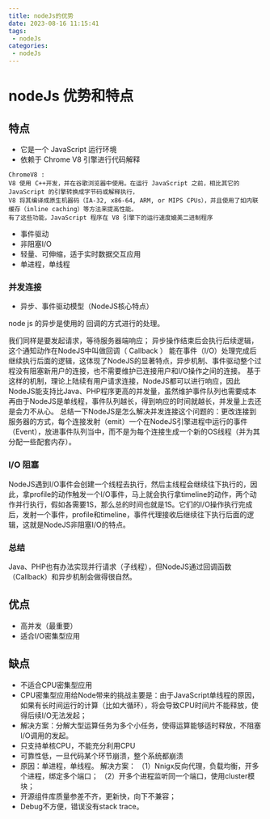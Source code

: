 ```yaml
---
title: nodeJs的优势
date: 2023-08-16 11:15:41
tags:
 - nodeJs
categories:
 - nodeJs
---
```


# nodeJs 优势和特点

## 特点

* 它是一个 JavaScript 运行环境
* 依赖于 Chrome V8 引擎进行代码解释
```
ChromeV8 :
V8 使用 C++开发，并在谷歌浏览器中使用。在运行 JavaScript 之前，相比其它的 JavaScript 的引擎转换成字节码或解释执行，
V8 将其编译成原生机器码（IA-32, x86-64, ARM, or MIPS CPUs），并且使用了如内联缓存（inline caching）等方法来提高性能。
有了这些功能，JavaScript 程序在 V8 引擎下的运行速度媲美二进制程序
```
* 事件驱动
* 非阻塞I/O
* 轻量、可伸缩，适于实时数据交互应用
* 单进程，单线程


### 并发连接

* 异步、事件驱动模型（NodeJS核心特点）

node js 的异步是使用的 回调的方式进行的处理。

我们同样是要发起请求，等待服务器端响应；
异步操作结束后会执行后续逻辑，这个通知动作在NodeJS中叫做回调（ Callback ）
能在事件（I/O）处理完成后继续执行后面的逻辑，这体现了NodeJS的显著特点，异步机制、事件驱动整个过程没有阻塞新用户的连接，也不需要维护已连接用户和I/O操作之间的连接。
基于这样的机制，理论上陆续有用户请求连接，NodeJS都可以进行响应，因此NodeJS能支持比Java、PHP程序更高的并发量，虽然维护事件队列也需要成本
再由于NodeJS是单线程，事件队列越长，得到响应的时间就越长，并发量上去还是会力不从心。
总结一下NodeJS是怎么解决并发连接这个问题的：更改连接到服务器的方式，每个连接发射（emit）一个在NodeJS引擎进程中运行的事件（Event），放进事件队列当中，而不是为每个连接生成一个新的OS线程（并为其分配一些配套内存）。


### I/O 阻塞


NodeJS遇到I/O事件会创建一个线程去执行，然后主线程会继续往下执行的，因此，拿profile的动作触发一个I/O事件，马上就会执行拿timeline的动作，两个动作并行执行，假如各需要1S，那么总的时间也就是1S。它们的I/O操作执行完成后，发射一个事件，profile和timeline，事件代理接收后继续往下执行后面的逻辑，这就是NodeJS非阻塞I/O的特点。


### 总结

Java、PHP也有办法实现并行请求（子线程），但NodeJS通过回调函数（Callback）和异步机制会做得很自然。



## 优点

* 高并发（最重要）
* 适合I/O密集型应用


## 缺点

* 不适合CPU密集型应用
* CPU密集型应用给Node带来的挑战主要是：由于JavaScript单线程的原因，如果有长时间运行的计算（比如大循环），将会导致CPU时间片不能释放，使得后续I/O无法发起；
* 解决方案：分解大型运算任务为多个小任务，使得运算能够适时释放，不阻塞I/O调用的发起。
* 只支持单核CPU，不能充分利用CPU
* 可靠性低，一旦代码某个环节崩溃，整个系统都崩溃
* 原因：单进程，单线程。
  解决方案：
  （1）Nnigx反向代理，负载均衡，开多个进程，绑定多个端口；
  （2）开多个进程监听同一个端口，使用cluster模块；
* 开源组件库质量参差不齐，更新快，向下不兼容；
* Debug不方便，错误没有stack trace。

